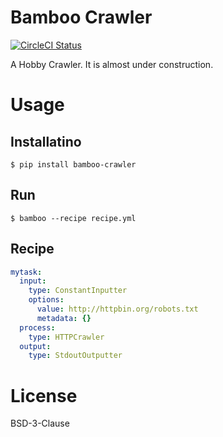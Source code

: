 # Bamboo Crawler

[![CircleCI Status](https://circleci.com/gh/kitsuyui/bamboo-crawler.svg?style=shield&circle-token=:circle-token)](https://circleci.com/gh/kitsuyui/bamboo-crawler)

A Hobby Crawler.
It is almost under construction.

# Usage

## Installatino

```console
$ pip install bamboo-crawler
```

## Run

```
$ bamboo --recipe recipe.yml
```

## Recipe

```YAML
mytask:
  input:
    type: ConstantInputter
    options:
      value: http://httpbin.org/robots.txt
      metadata: {}
  process:
    type: HTTPCrawler
  output:
    type: StdoutOutputter
```

# License

BSD-3-Clause
